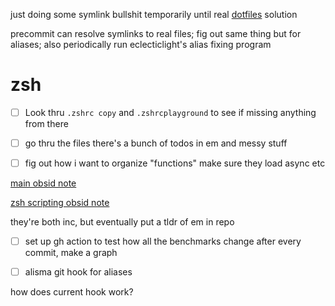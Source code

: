 just doing some symlink bullshit temporarily until real [dotfiles](obsidian://open?vault=Ext%20Brain&file=dotfiles) solution



precommit can resolve symlinks to real files; fig out same thing but for aliases; also periodically run eclecticlight's alias fixing program

# zsh

- [ ] Look thru `.zshrc copy` and `.zshrcplayground` to see if missing anything from there

- [ ] go thru the files there's a bunch of todos in em and messy stuff
- [ ] fig out how i want to organize "functions" make sure they load async etc

[main obsid note](obsidian://open?vault=Ext%20Brain&file=Shell%20Commands)

[zsh scripting obsid note](obsidian://open?vault=Ext%20Brain&file=zsh%20scripting)

they're both inc, but eventually put a tldr of em in repo

- [ ] set up gh action to test how all the benchmarks change after every commit, make a graph
- [ ] alisma git hook for aliases 



how does current hook work?
